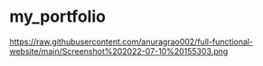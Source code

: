 # my_portfolio
https://raw.githubusercontent.com/anuragrao002/full-functional-website/main/Screenshot%202022-07-10%20155303.png
